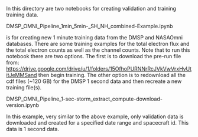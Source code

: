 In this directory are two notebooks for creating validation and training training data.  

DMSP_OMNI_Pipeline_1min_5min-_SH_NH_combined-Example.ipynb

is for creating new 1 minute training data from the DMSP and NASAOmni databases. There are some training examples for the total electron flux and the total electron counts as well as the channel counts.  Note that to run this notebook there are two options. The first is to download the pre-run file from: https://drive.google.com/drive/u/1/folders/15OfhoPURNNrRcJVkVwVrxHvUtitJeMMSand then begin training.  The other option is to redownload all the cdf files (~120 GB) for the DMSP 1 second data and then recreate a new training file(s).  

DMSP_OMNI_Pipeline_1-sec-storm_extract_compute-download-version.ipynb

In this example, very similar to the above example, only validation data is downloaded and created for a specified date range and spacecraft id.  This data is 1 second data.
 
